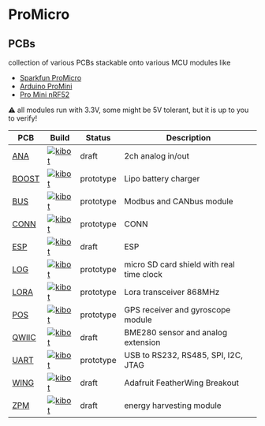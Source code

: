# ProMicro

## PCBs
collection of various PCBs stackable onto various MCU modules like
- [Sparkfun ProMicro](https://www.sparkfun.com/products/12587)
- [Arduino ProMini](https://store.arduino.cc/arduino-pro-mini)
- [Pro Mini nRF52](https://www.tindie.com/products/prominimicros/pro-mini-nrf52-nordic-nrf52832/)

:warning: all modules run with 3.3V, some might be 5V tolerant, but it is up to you to verify!

|PCB |Build |Status |Description |
| --- | --- | --- | --- |
|[ANA](ANA/README.md) |[![kibot](https://github.com/nerdyscout/ProMicro/actions/workflows/kibot.yaml/badge.svg?branch=ANA)]([ANA/actions?query=branch%3AANA](https://github.com/nerdyscout/ProMicro/actions/workflows/kibot.yaml)) | draft | 2ch analog in/out|
|[BOOST](BOOST) |[![kibot](https://github.com/nerdyscout/ProMicro/actions/workflows/kibot.yaml/badge.svg?branch=BOOST)]([BOOST/actions?query=branch%3ABOOST](https://github.com/nerdyscout/ProMicro/actions/workflows/kibot.yaml)) | prototype | Lipo battery charger |
|[BUS](BUS/README.md) |[![kibot](https://github.com/nerdyscout/ProMicro/actions/workflows/kibot.yaml/badge.svg?branch=BUS)]([BUS/actions?query=branch%3ABUS](https://github.com/nerdyscout/ProMicro/actions/workflows/kibot.yaml)) | prototype | Modbus and CANbus module |
|[CONN](CONN/README.md) |[![kibot](https://github.com/nerdyscout/ProMicro/actions/workflows/kibot.yaml/badge.svg?branch=CONN)]([CONN/actions?query=branch%3ACONN](https://github.com/nerdyscout/ProMicro/actions/workflows/kibot.yaml)) | prototype | CONN |
|[ESP](ESP) |[![kibot](https://github.com/nerdyscout/ProMicro/actions/workflows/kibot.yaml/badge.svg?branch=ESP)]([ESP/actions?query=branch%3AESP](https://github.com/nerdyscout/ProMicro/actions/workflows/kibot.yaml)) | draft | ESP |
|[LOG](LOG/README.md) |[![kibot](https://github.com/nerdyscout/ProMicro/actions/workflows/kibot.yaml/badge.svg?branch=LOG)]([LOG/actions?query=branch%3ALOG](https://github.com/nerdyscout/ProMicro/actions/workflows/kibot.yaml)) | prototype | micro SD card shield with real time clock |
|[LORA](LORA/README.md) |[![kibot](https://github.com/nerdyscout/ProMicro/actions/workflows/kibot.yaml/badge.svg?branch=LORA)]([LORA/actions?query=branch%3ALORA](https://github.com/nerdyscout/ProMicro/actions/workflows/kibot.yaml)) | prototype | Lora transceiver 868MHz |
|[POS](POS/README.md) |[![kibot](https://github.com/nerdyscout/ProMicro/actions/workflows/kibot.yaml/badge.svg?branch=POS)]([POS/actions?query=branch%3APOS](https://github.com/nerdyscout/ProMicro/actions/workflows/kibot.yaml)) | prototype | GPS receiver and gyroscope module |
|[QWIIC](QWIIC/README.md) |[![kibot](https://github.com/nerdyscout/ProMicro/actions/workflows/kibot.yaml/badge.svg?branch=QWIIC)]([QWIIC/actions?query=branch%3AQWIIC](https://github.com/nerdyscout/ProMicro/actions/workflows/kibot.yaml)) | draft | BME280 sensor and analog extension |
|[UART](UART/README.md) |[![kibot](https://github.com/nerdyscout/ProMicro/actions/workflows/kibot.yaml/badge.svg?branch=UART)]([UART/actions?query=branch%3AUART](https://github.com/nerdyscout/ProMicro/actions/workflows/kibot.yaml)) | prototype | USB to RS232, RS485, SPI, I2C, JTAG |
|[WING](WING/README.md) |[![kibot](https://github.com/nerdyscout/ProMicro/actions/workflows/kibot.yaml/badge.svg?branch=WING)]([WING/actions?query=branch%3AWING](https://github.com/nerdyscout/ProMicro/actions/workflows/kibot.yaml)) | draft | Adafruit FeatherWing Breakout |
|[ZPM](ZPM/README.md) |[![kibot](https://github.com/nerdyscout/ProMicro/actions/workflows/kibot.yaml/badge.svg?branch=ZPM)]([ZPM/actions?query=branch%3AZPM](https://github.com/nerdyscout/ProMicro/actions/workflows/kibot.yaml)) | draft | energy harvesting module |
